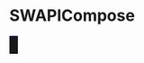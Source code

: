 # SWAPICompose
<img src="https://github.com/sworduck/SWAPICompose/blob/master/app/src/main/images/ezgif.com-gif-maker%20(3).gif" height="32"/></h1>
